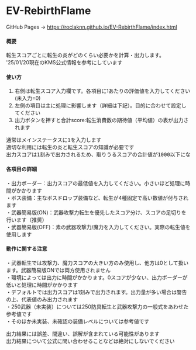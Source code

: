 # EV-RebirthFlame
GitHub Pages -> https://roclaknn.github.io/EV-RebirthFlame/index.html

#### 概要
転生スコアごとに転生の炎がどのくらい必要かを計算・出力します。<br>
'25/01/20現在のKMS公式情報を参考にしています<br>

#### 使い方
1. 右側は転生スコア入力欄です。各項目に1あたりの評価値を入力してください(未入力=0)<br>
2. 左側の項目は主に処理に影響します（詳細は下記）。目的に合わせて設定してください<br>
3. 出力ボタンを押すと合計score:転生消費数の期待値（平均値）の表が出力されます<br>
<pre>
通常はメインステータスに1を入力します
適切な利用には転生の炎と転生スコアの知識が必要です
出力スコアは1刻みで出力されるため、取りうるスコアの合計値が1000以下になる設定を推奨します
</pre>
#### 各項目の詳細
・出力ボーダー：出力スコアの最低値を入力してください。小さいほど処理に時間がかかります<br>
・ボス装備：主なボスドロップ装備など、転生が4種固定で高い数値が付与されます<br>
・武器簡易版(ON)：武器攻撃力転生を優先したスコア分け、スコアの足切りを行います（推奨）<br>
・武器簡易版(OFF)：素の武器攻撃力/魔力を入力してください。実際の転生値を使用します<br>

#### 動作に関する注意
・武器転生では攻撃力、魔力スコアの大きい方のみ使用し、他方は0として扱います。武器簡易版ONでは両方使用されません<br>
・環境によっては出力に時間がかかります。0スコアが少ない、出力ボーダーが低いと処理に時間がかかります<br>
・デフォルトでは出力スコアは1刻みで出力されます。出力量が多い場合は警告の上、代表値のみ出力されます<br>
・250武器（未実装）については250防具転生と武器攻撃力の一般式をあわせた参考値です<br>
・そのほか未実装、未確認の装備レベルについては参考値です<br>

出力結果には誤差、間違い、誤解が含まれている可能性があります<br>
出力結果について公式に問い合わせることなどは絶対にしないでください
